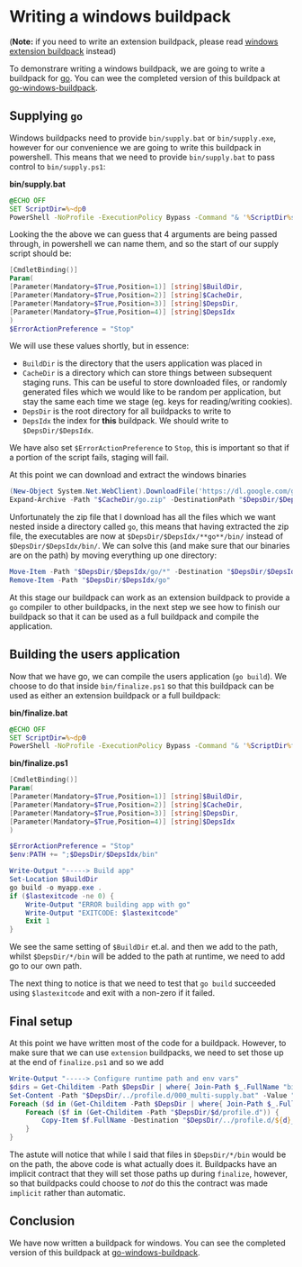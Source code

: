 # Writing a windows buildpack

(**Note:** if you need to write an extension buildpack, please read [windows extension buildpack](https://github.com/dgodd/cfwindowsstager/blob/docs/docs/extension_buildpack.md) instead)

To demonstrare writing a windows buildpack, we are going to write a buildpack
for [go](https://golang.org/). You can wee the completed version of this
buildpack at
[go-windows-buildpack](https://github.com/dgodd/go-windows-buildpack).

## Supplying `go`

Windows buildpacks need to provide `bin/supply.bat` or `bin/supply.exe`,
however for our convenience we are going to write this buildpack in powershell.
This means that we need to provide `bin/supply.bat` to pass control to
`bin/supply.ps1`:

**bin/supply.bat**
```bat
@ECHO OFF
SET ScriptDir=%~dp0
PowerShell -NoProfile -ExecutionPolicy Bypass -Command "& '%ScriptDir%supply.ps1' %1 %2 %3 %4";
```

Looking the the above we can guess that 4 arguments are being passed through, in powershell we can name them, and so the start of our supply script should be:

```powershell
[CmdletBinding()]
Param(
[Parameter(Mandatory=$True,Position=1)] [string]$BuildDir,
[Parameter(Mandatory=$True,Position=2)] [string]$CacheDir,
[Parameter(Mandatory=$True,Position=3)] [string]$DepsDir,
[Parameter(Mandatory=$True,Position=4)] [string]$DepsIdx
)
$ErrorActionPreference = "Stop"
```

We will use these values shortly, but in essence:
* `BuildDir` is the directory that the users application was placed in
* `CacheDir` is a directory which can store things between subsequent staging
  runs. This can be useful to store downloaded files, or randomly generated
  files which we would like to be random per application, but stay the same
  each time we stage (eg. keys for reading/writing cookies).
* `DepsDir` is the root directory for all buildpacks to write to
* `DepsIdx` the index for **this** buildpack. We should write to `$DepsDir/$DepsIdx`.

We have also set `$ErrorActionPreference` to `Stop`, this is important so that
if a portion of the script fails, staging will fail.

At this point we can download and extract the windows binaries

```powershell
(New-Object System.Net.WebClient).DownloadFile('https://dl.google.com/go/go1.11.4.windows-amd64.zip', "$CacheDir/go.zip")
Expand-Archive -Path "$CacheDir/go.zip" -DestinationPath "$DepsDir/$DepsIdx" -Force
```

Unfortunately the zip file that I download has all the files which we want
nested inside a directory called `go`, this means that having extracted the zip
file, the executables are now at `$DepsDir/$DepsIdx/**go**/bin/` instead of
`$DepsDir/$DepsIdx/bin/`. We can solve this (and make sure that our binaries
are on the path) by moving everything up one directory:

```powershell
Move-Item -Path "$DepsDir/$DepsIdx/go/*" -Destination "$DepsDir/$DepsIdx"
Remove-Item -Path "$DepsDir/$DepsIdx/go"
```

At this stage our buildpack can work as an extension buildpack to provide a
`go` compiler to other buildpacks, in the next step we see how to finish our
buildpack so that it can be used as a full buildpack and compile the
application.

## Building the users application

Now that we have go, we can compile the users application (`go build`). We choose to do that inside `bin/finalize.ps1` so that this buildpack can be used as either an extension buildpack or a full buildpack:

**bin/finalize.bat**
```bat
@ECHO OFF
SET ScriptDir=%~dp0
PowerShell -NoProfile -ExecutionPolicy Bypass -Command "& '%ScriptDir%finalize.ps1' %1 %2 %3 %4";
```

**bin/finalize.ps1**
```powershell
[CmdletBinding()]
Param(
[Parameter(Mandatory=$True,Position=1)] [string]$BuildDir,
[Parameter(Mandatory=$True,Position=2)] [string]$CacheDir,
[Parameter(Mandatory=$True,Position=3)] [string]$DepsDir,
[Parameter(Mandatory=$True,Position=4)] [string]$DepsIdx
)

$ErrorActionPreference = "Stop"
$env:PATH += ";$DepsDir/$DepsIdx/bin"

Write-Output "-----> Build app"
Set-Location $BuildDir
go build -o myapp.exe .
if ($lastexitcode -ne 0) {
    Write-Output "ERROR building app with go"
    Write-Output "EXITCODE: $lastexitcode"
    Exit 1
}
```

We see the same setting of `$BuildDir` et.al. and then we add to the path,
whilst `$DepsDir/*/bin` will be added to the path at runtime, we need to add go
to our own path.

The next thing to notice is that we need to test that `go build` succeeded
using `$lastexitcode` and exit with a non-zero if it failed.

## Final setup

At this point we have written most of the code for a buildpack. However, to
make sure that we can use `extension` buildpacks, we need to set those up at
the end of `finalize.ps1` and so we add

```powershell
Write-Output "-----> Configure runtime path and env vars"
$dirs = Get-Childitem -Path $DepsDir | where{ Join-Path $_.FullName "bin" | Test-Path } | %{ '%DEPS_DIR%\' + $_.Name + '\bin' } | &{$ofs=';';"$input"}
Set-Content -Path "$DepsDir/../profile.d/000_multi-supply.bat" -Value "set PATH=$dirs;%PATH%"
Foreach ($d in (Get-Childitem -Path $DepsDir | where{ Join-Path $_.FullName "profile.d" | Test-Path })) {
    Foreach ($f in (Get-Childitem -Path "$DepsDir/$d/profile.d")) {
        Copy-Item $f.FullName -Destination "$DepsDir/../profile.d/${d}_${f}"
    }
}
```

The astute will notice that while I said that files in `$DepsDir/*/bin` would
be on the path, the above code is what actually does it. Buildpacks have an
implicit contract that they will set those paths up during `finalize`, however,
so that buildpacks could choose to _not_ do this the contract was made
`implicit` rather than automatic.

## Conclusion

We have now written a buildpack for windows. You can see the completed version
of this buildpack at
[go-windows-buildpack](https://github.com/dgodd/go-windows-buildpack).
